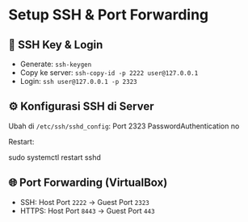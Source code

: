 # Setup SSH & Port Forwarding

## 🔐 SSH Key & Login
- Generate: `ssh-keygen`
- Copy ke server: `ssh-copy-id -p 2222 user@127.0.0.1`
- Login: `ssh user@127.0.0.1 -p 2323`

## ⚙️ Konfigurasi SSH di Server
Ubah di `/etc/ssh/sshd_config`:
Port 2323
PasswordAuthentication no


Restart:

sudo systemctl restart sshd


## 🌐 Port Forwarding (VirtualBox)
- SSH: Host Port `2222` → Guest Port `2323`
- HTTPS: Host Port `8443` → Guest Port `443`
